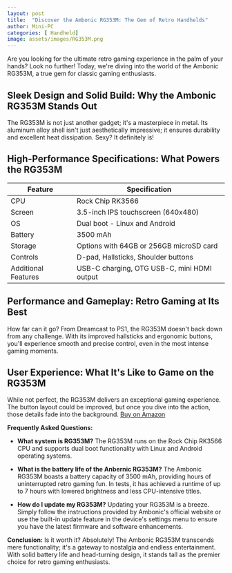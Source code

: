 ```yaml
---
layout: post
title:  "Discover the Ambonic RG353M: The Gem of Retro Handhelds"
author: Mini-PC
categories: [ Handheld]
image: assets/images/RG353M.png
---
```


Are you looking for the ultimate retro gaming experience in the palm of your hands? Look no further! Today, we're diving into the world of the Ambonic RG353M, a true gem for classic gaming enthusiasts.


## Sleek Design and Solid Build: Why the Ambonic RG353M Stands Out

The RG353M is not just another gadget; it's a masterpiece in metal. Its aluminum alloy shell isn't just aesthetically impressive; it ensures durability and excellent heat dissipation. Sexy? It definitely is!

## High-Performance Specifications: What Powers the RG353M

| Feature                | Specification                                   |
|------------------------|-------------------------------------------------|
| CPU                    | Rock Chip RK3566                                |
| Screen                 | 3.5-inch IPS touchscreen (640x480)             |
| OS                     | Dual boot - Linux and Android                   |
| Battery                | 3500 mAh                                        |
| Storage                | Options with 64GB or 256GB microSD card         |
| Controls               | D-pad, Hallsticks, Shoulder buttons             |
| Additional Features    | USB-C charging, OTG USB-C, mini HDMI output     |

## Performance and Gameplay: Retro Gaming at Its Best

How far can it go? From Dreamcast to PS1, the RG353M doesn't back down from any challenge. With its improved hallsticks and ergonomic buttons, you'll experience smooth and precise control, even in the most intense gaming moments.

## User Experience: What It's Like to Game on the RG353M
While not perfect, the RG353M delivers an exceptional gaming experience. The button layout could be improved, but once you dive into the action, those details fade into the background. [Buy on Amazon](https://amzn.to/3IMuEJf)


**Frequently Asked Questions:**

- **What system is RG353M?**
  The RG353M runs on the Rock Chip RK3566 CPU and supports dual boot functionality with Linux and Android operating systems.

- **What is the battery life of the Anbernic RG353M?**
  The Ambonic RG353M boasts a battery capacity of 3500 mAh, providing hours of uninterrupted retro gaming fun. In tests, it has achieved a runtime of up to 7 hours with lowered brightness and less CPU-intensive titles.

- **How do I update my RG353M?**
  Updating your RG353M is a breeze. Simply follow the instructions provided by Ambonic's official website or use the built-in update feature in the device's settings menu to ensure you have the latest firmware and software enhancements.

**Conclusion:** Is it worth it? Absolutely! The Ambonic RG353M transcends mere functionality; it's a gateway to nostalgia and endless entertainment. With solid battery life and head-turning design, it stands tall as the premier choice for retro gaming enthusiasts.
